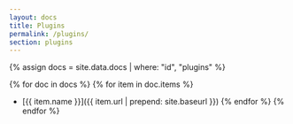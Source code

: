 ```yaml
---
layout: docs
title: Plugins
permalink: /plugins/
section: plugins
---
```


{% assign docs = site.data.docs | where: "id", "plugins" %}

{% for doc in docs %}
{% for item in doc.items %}
- [{{ item.name }}]({{ item.url | prepend: site.baseurl }})
{% endfor %}
{% endfor %}
